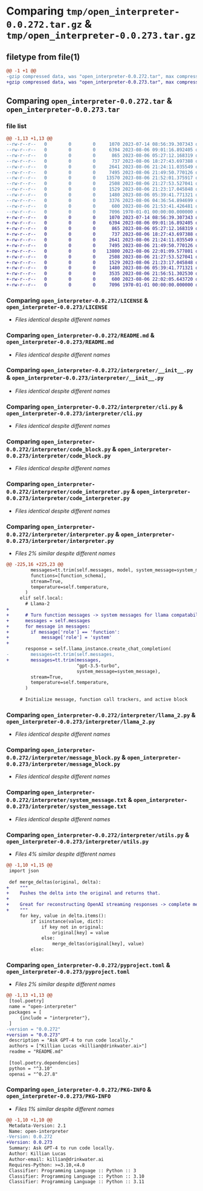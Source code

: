 # Comparing `tmp/open_interpreter-0.0.272.tar.gz` & `tmp/open_interpreter-0.0.273.tar.gz`

## filetype from file(1)

```diff
@@ -1 +1 @@
-gzip compressed data, was "open_interpreter-0.0.272.tar", max compression
+gzip compressed data, was "open_interpreter-0.0.273.tar", max compression
```

## Comparing `open_interpreter-0.0.272.tar` & `open_interpreter-0.0.273.tar`

### file list

```diff
@@ -1,13 +1,13 @@
--rw-r--r--   0        0        0     1070 2023-07-14 08:56:39.307343 open_interpreter-0.0.272/LICENSE
--rw-r--r--   0        0        0     6394 2023-08-06 09:01:16.892405 open_interpreter-0.0.272/README.md
--rw-r--r--   0        0        0      865 2023-08-06 05:27:12.168319 open_interpreter-0.0.272/interpreter/__init__.py
--rw-r--r--   0        0        0      737 2023-08-06 18:27:43.697388 open_interpreter-0.0.272/interpreter/cli.py
--rw-r--r--   0        0        0     2641 2023-08-06 21:24:11.035549 open_interpreter-0.0.272/interpreter/code_block.py
--rw-r--r--   0        0        0     7495 2023-08-06 21:49:50.770126 open_interpreter-0.0.272/interpreter/code_interpreter.py
--rw-r--r--   0        0        0    13570 2023-08-06 21:52:01.375917 open_interpreter-0.0.272/interpreter/interpreter.py
--rw-r--r--   0        0        0     2508 2023-08-06 21:27:53.527041 open_interpreter-0.0.272/interpreter/llama_2.py
--rw-r--r--   0        0        0     1529 2023-08-06 21:23:17.045848 open_interpreter-0.0.272/interpreter/message_block.py
--rw-r--r--   0        0        0     1480 2023-08-06 05:39:41.771321 open_interpreter-0.0.272/interpreter/system_message.txt
--rw-r--r--   0        0        0     3376 2023-08-06 04:36:54.894699 open_interpreter-0.0.272/interpreter/utils.py
--rw-r--r--   0        0        0      600 2023-08-06 21:53:41.426481 open_interpreter-0.0.272/pyproject.toml
--rw-r--r--   0        0        0     7096 1970-01-01 00:00:00.000000 open_interpreter-0.0.272/PKG-INFO
+-rw-r--r--   0        0        0     1070 2023-07-14 08:56:39.307343 open_interpreter-0.0.273/LICENSE
+-rw-r--r--   0        0        0     6394 2023-08-06 09:01:16.892405 open_interpreter-0.0.273/README.md
+-rw-r--r--   0        0        0      865 2023-08-06 05:27:12.168319 open_interpreter-0.0.273/interpreter/__init__.py
+-rw-r--r--   0        0        0      737 2023-08-06 18:27:43.697388 open_interpreter-0.0.273/interpreter/cli.py
+-rw-r--r--   0        0        0     2641 2023-08-06 21:24:11.035549 open_interpreter-0.0.273/interpreter/code_block.py
+-rw-r--r--   0        0        0     7495 2023-08-06 21:49:50.770126 open_interpreter-0.0.273/interpreter/code_interpreter.py
+-rw-r--r--   0        0        0    13800 2023-08-06 22:01:09.577801 open_interpreter-0.0.273/interpreter/interpreter.py
+-rw-r--r--   0        0        0     2508 2023-08-06 21:27:53.527041 open_interpreter-0.0.273/interpreter/llama_2.py
+-rw-r--r--   0        0        0     1529 2023-08-06 21:23:17.045848 open_interpreter-0.0.273/interpreter/message_block.py
+-rw-r--r--   0        0        0     1480 2023-08-06 05:39:41.771321 open_interpreter-0.0.273/interpreter/system_message.txt
+-rw-r--r--   0        0        0     3535 2023-08-06 21:56:51.302530 open_interpreter-0.0.273/interpreter/utils.py
+-rw-r--r--   0        0        0      600 2023-08-06 22:02:05.643720 open_interpreter-0.0.273/pyproject.toml
+-rw-r--r--   0        0        0     7096 1970-01-01 00:00:00.000000 open_interpreter-0.0.273/PKG-INFO
```

### Comparing `open_interpreter-0.0.272/LICENSE` & `open_interpreter-0.0.273/LICENSE`

 * *Files identical despite different names*

### Comparing `open_interpreter-0.0.272/README.md` & `open_interpreter-0.0.273/README.md`

 * *Files identical despite different names*

### Comparing `open_interpreter-0.0.272/interpreter/__init__.py` & `open_interpreter-0.0.273/interpreter/__init__.py`

 * *Files identical despite different names*

### Comparing `open_interpreter-0.0.272/interpreter/cli.py` & `open_interpreter-0.0.273/interpreter/cli.py`

 * *Files identical despite different names*

### Comparing `open_interpreter-0.0.272/interpreter/code_block.py` & `open_interpreter-0.0.273/interpreter/code_block.py`

 * *Files identical despite different names*

### Comparing `open_interpreter-0.0.272/interpreter/code_interpreter.py` & `open_interpreter-0.0.273/interpreter/code_interpreter.py`

 * *Files identical despite different names*

### Comparing `open_interpreter-0.0.272/interpreter/interpreter.py` & `open_interpreter-0.0.273/interpreter/interpreter.py`

 * *Files 2% similar despite different names*

```diff
@@ -225,16 +225,23 @@
         messages=tt.trim(self.messages, model, system_message=system_message),
         functions=[function_schema],
         stream=True,
         temperature=self.temperature,
       )
     elif self.local:
       # Llama-2
+      
+      # Turn function messages -> system messages for llama compatability
+      messages = self.messages
+      for message in messages:
+        if message['role'] == 'function':
+            message['role'] = 'system'
+          
       response = self.llama_instance.create_chat_completion(
-        messages=tt.trim(self.messages,
+        messages=tt.trim(messages,
                          "gpt-3.5-turbo",
                          system_message=system_message),
         stream=True,
         temperature=self.temperature,
       )
 
     # Initialize message, function call trackers, and active block
```

### Comparing `open_interpreter-0.0.272/interpreter/llama_2.py` & `open_interpreter-0.0.273/interpreter/llama_2.py`

 * *Files identical despite different names*

### Comparing `open_interpreter-0.0.272/interpreter/message_block.py` & `open_interpreter-0.0.273/interpreter/message_block.py`

 * *Files identical despite different names*

### Comparing `open_interpreter-0.0.272/interpreter/system_message.txt` & `open_interpreter-0.0.273/interpreter/system_message.txt`

 * *Files identical despite different names*

### Comparing `open_interpreter-0.0.272/interpreter/utils.py` & `open_interpreter-0.0.273/interpreter/utils.py`

 * *Files 4% similar despite different names*

```diff
@@ -1,10 +1,15 @@
 import json
 
 def merge_deltas(original, delta):
+    """
+    Pushes the delta into the original and returns that.
+
+    Great for reconstructing OpenAI streaming responses -> complete message objects.
+    """
     for key, value in delta.items():
         if isinstance(value, dict):
             if key not in original:
                 original[key] = value
             else:
                 merge_deltas(original[key], value)
         else:
```

### Comparing `open_interpreter-0.0.272/pyproject.toml` & `open_interpreter-0.0.273/pyproject.toml`

 * *Files 2% similar despite different names*

```diff
@@ -1,13 +1,13 @@
 [tool.poetry]
 name = "open-interpreter"
 packages = [
     {include = "interpreter"},
 ]
-version = "0.0.272"
+version = "0.0.273"
 description = "Ask GPT-4 to run code locally."
 authors = ["Killian Lucas <killian@drinkwater.ai>"]
 readme = "README.md"
 
 [tool.poetry.dependencies]
 python = "^3.10"
 openai = "^0.27.8"
```

### Comparing `open_interpreter-0.0.272/PKG-INFO` & `open_interpreter-0.0.273/PKG-INFO`

 * *Files 1% similar despite different names*

```diff
@@ -1,10 +1,10 @@
 Metadata-Version: 2.1
 Name: open-interpreter
-Version: 0.0.272
+Version: 0.0.273
 Summary: Ask GPT-4 to run code locally.
 Author: Killian Lucas
 Author-email: killian@drinkwater.ai
 Requires-Python: >=3.10,<4.0
 Classifier: Programming Language :: Python :: 3
 Classifier: Programming Language :: Python :: 3.10
 Classifier: Programming Language :: Python :: 3.11
```

